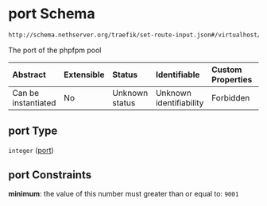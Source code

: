 # port Schema

```txt
http://schema.nethserver.org/traefik/set-route-input.json#/virtualhost/items/items/properties/port
```

The port of the phpfpm pool

| Abstract            | Extensible | Status         | Identifiable            | Custom Properties | Additional Properties | Access Restrictions | Defined In                                                                    |
| :------------------ | :--------- | :------------- | :---------------------- | :---------------- | :-------------------- | :------------------ | :---------------------------------------------------------------------------- |
| Can be instantiated | No         | Unknown status | Unknown identifiability | Forbidden         | Allowed               | none                | [set-route-input.json\*](traefik/set-route-input.json "open original schema") |

## port Type

`integer` ([port](set-route-input-virtualhost-items-items-properties-port.md))

## port Constraints

**minimum**: the value of this number must greater than or equal to: `9001`
